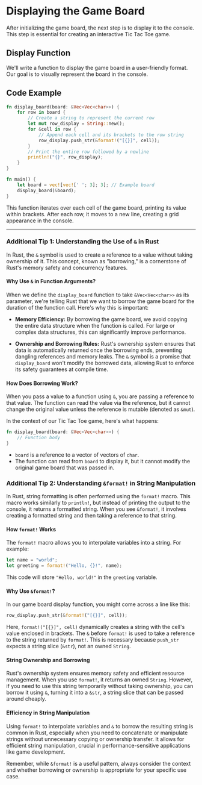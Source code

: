 # Displaying the Game Board

After initializing the game board, the next step is to display it to the console. This step is essential for creating an interactive Tic Tac Toe game.

## Display Function

We'll write a function to display the game board in a user-friendly format. Our goal is to visually represent the board in the console.

## Code Example
```rust
fn display_board(board: &Vec<Vec<char>>) {
    for row in board {
        // Create a string to represent the current row
        let mut row_display = String::new();
        for &cell in row {
            // Append each cell and its brackets to the row string
            row_display.push_str(&format!("[{}]", cell));
        }
        // Print the entire row followed by a newline
        println!("{}", row_display);
    }
}

fn main() {
    let board = vec![vec![' '; 3]; 3]; // Example board
    display_board(&board);
}
```

This function iterates over each cell of the game board, printing its value within brackets. After each row, it moves to a new line, creating a grid appearance in the console.

---

### Additional Tip 1: Understanding the Use of `&` in Rust

In Rust, the `&` symbol is used to create a reference to a value without taking ownership of it. This concept, known as "borrowing," is a cornerstone of Rust's memory safety and concurrency features.

#### Why Use `&` in Function Arguments?

When we define the `display_board` function to take `&Vec<Vec<char>>` as its parameter, we're telling Rust that we want to borrow the game board for the duration of the function call. Here's why this is important:

- **Memory Efficiency:** By borrowing the game board, we avoid copying the entire data structure when the function is called. For large or complex data structures, this can significantly improve performance.

- **Ownership and Borrowing Rules:** Rust's ownership system ensures that data is automatically returned once the borrowing ends, preventing dangling references and memory leaks. The `&` symbol is a promise that `display_board` won't modify the borrowed data, allowing Rust to enforce its safety guarantees at compile time.

#### How Does Borrowing Work?

When you pass a value to a function using `&`, you are passing a reference to that value. The function can read the value via the reference, but it cannot change the original value unless the reference is mutable (denoted as `&mut`).

In the context of our Tic Tac Toe game, here's what happens:

```rust
fn display_board(board: &Vec<Vec<char>>) {
    // Function body
}
```

- `board` is a reference to a vector of vectors of `char`.
- The function can read from `board` to display it, but it cannot modify the original game board that was passed in.

### Additional Tip 2: Understanding `&format!` in String Manipulation

In Rust, string formatting is often performed using the `format!` macro. This macro works similarly to `println!`, but instead of printing the output to the console, it returns a formatted string. When you see `&format!`, it involves creating a formatted string and then taking a reference to that string.

#### How `format!` Works

The `format!` macro allows you to interpolate variables into a string. For example:

```rust
let name = "world";
let greeting = format!("Hello, {}!", name);
```

This code will store `"Hello, world!"` in the `greeting` variable.

#### Why Use `&format!`?

In our game board display function, you might come across a line like this:

```rust
row_display.push_str(&format!("[{}]", cell));
```

Here, `format!("[{}]", cell)` dynamically creates a string with the cell's value enclosed in brackets. The `&` before `format!` is used to take a reference to the string returned by `format!`. This is necessary because `push_str` expects a string slice (`&str`), not an owned `String`.

#### String Ownership and Borrowing

Rust's ownership system ensures memory safety and efficient resource management. When you use `format!`, it returns an owned `String`. However, if you need to use this string temporarily without taking ownership, you can borrow it using `&`, turning it into a `&str`, a string slice that can be passed around cheaply.

#### Efficiency in String Manipulation

Using `format!` to interpolate variables and `&` to borrow the resulting string is common in Rust, especially when you need to concatenate or manipulate strings without unnecessary copying or ownership transfer. It allows for efficient string manipulation, crucial in performance-sensitive applications like game development.

Remember, while `&format!` is a useful pattern, always consider the context and whether borrowing or ownership is appropriate for your specific use case.


